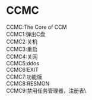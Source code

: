 # CCMC
CCMC:The Core of CCM\
CCMC1:弹出C盘\
CCMC2:关机\
CCMC3:重启\
CCMC4:关网\
CCMC5:ddos\
CCMC6:EXIT\
CCMC7:功能版\
CCMC8:RESMON\
CCMC9:禁用任务管理器，注册表\
